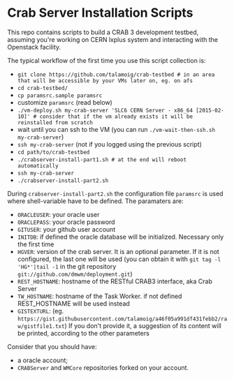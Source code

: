 # Crab Server Installation Scripts

This repo contains scripts to build a CRAB 3 development testbed, assuming you're working on CERN lxplus system and interacting with the Openstack facility.

The typical workflow of the first time you use this script collection is:
  * `git clone https://github.com/talamoig/crab-testbed # in an area that will be accessible by your VMs later on, eg. on afs`
  * `cd crab-testbed/`
  * `cp paramsrc.sample paramsrc`
  * customize `paramsrc` (read below)
  * `./vm-deploy.sh my-crab-server 'SLC6 CERN Server - x86_64 [2015-02-10]' # consider that if the vm already exists it will be reinstalled from scratch`
  *  wait until you can ssh to the VM (you can run `./vm-wait-then-ssh.sh my-crab-server`)
  * `ssh my-crab-server` (not if you logged using the previous script)
  * `cd path/to/crab-testbed`
  * `./crabserver-install-part1.sh # at the end will reboot automatically`
  * `ssh my-crab-server`
  * `./crabserver-install-part2.sh`

During `crabserver-install-part2.sh` the configuration file `paramsrc` is used where shell-variable have to be defined. The paramaters are:

  * `ORACLEUSER`: your oracle user
  * `ORACLEPASS`: your oracle password
  * `GITUSER`: your github user account
  * `INITDB`: if defined the oracle database will be initialized. Necessary only the first time
  * `HGVER`: version of the crab server. It is an optional parameter. If it is not configured, the last one will be used (you can obtain it with `git tag -l 'HG*'|tail -1` in the git repository `git://github.com/dmwm/deployment.git`)
  * `REST_HOSTNAME`: hostname of the RESTful CRAB3 interface, aka Crab Server
  * `TW_HOSTNAME`: hostname of the Task Worker. if not defined REST_HOSTNAME will be used instead
  * `GISTEXTURL`: (eg. `https://gist.githubusercontent.com/talamoig/a46f05a991df431febb2/raw/gistfile1.txt`) If you don't provide it, a suggestion
of its content will be printed, according to the other parameters

Consider that you should have:

  * a oracle account;
  *  `CRABServer` and `WMCore` repositories forked on your account.
